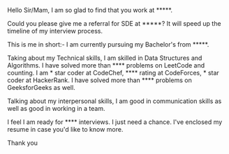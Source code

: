 Hello Sir/Mam,
I am so glad to find that you work at *****.

Could you please give me a referral for SDE at *****? It will speed up the timeline of my interview process.

This is me in short:-
I am currently pursuing my Bachelor's from *****.

Taking about my Technical skills, I am skilled in Data Structures and Algorithms. I have solved more than **** problems on LeetCode and counting. I am * star coder at CodeChef, **** rating at CodeForces, * star coder at HackerRank. I have solved more than **** problems on GeeksforGeeks as well.

Talking about my interpersonal skills, I am good in communication skills as well as good in working in a team.

I feel I am ready for **** interviews. I just need a chance.
I've enclosed my resume in case you'd like to know more.

Thank you